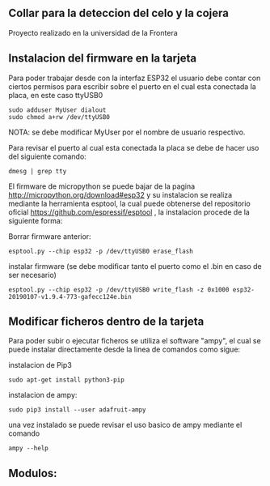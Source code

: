 ## Collar para la deteccion del celo y la cojera

Proyecto realizado en la universidad de la Frontera

## Instalacion del firmware en la tarjeta
Para poder trabajar desde con la interfaz ESP32 el usuario debe contar con ciertos permisos para escribir sobre el puerto en el cual esta conectada la placa, en este caso ttyUSB0
```
sudo adduser MyUser dialout
sudo chmod a+rw /dev/ttyUSB0
```
NOTA: se debe modificar MyUser por el nombre de usuario respectivo.

Para revisar el puerto al cual esta conectada la placa se debe de hacer uso del siguiente comando:
```
dmesg | grep tty
```

El firmware de micropython se puede bajar de la pagina http://micropython.org/download#esp32 y su instalacion se realiza mediante la herramienta esptool, la cual puede obtenerse del repositorio oficial https://github.com/espressif/esptool , la instalacion procede de la siguiente forma:

Borrar firmware anterior:

```
esptool.py --chip esp32 -p /dev/ttyUSB0 erase_flash	
```
instalar firmware (se debe modificar tanto el puerto como el .bin en caso de ser necesario)
```
esptool.py --chip esp32 -p /dev/ttyUSB0 write_flash -z 0x1000 esp32-20190107-v1.9.4-773-gafecc124e.bin
```
## Modificar ficheros dentro de la tarjeta
Para poder subir o ejecutar ficheros se utiliza el software "ampy", el cual se puede instalar directamente desde la linea de comandos como sigue:

instalacion de Pip3
```
sudo apt-get install python3-pip
```
instalacion de ampy:
```
sudo pip3 install --user adafruit-ampy
```
una vez instalado se puede revisar el uso basico de ampy mediante el comando
```
ampy --help
```

## Modulos:
